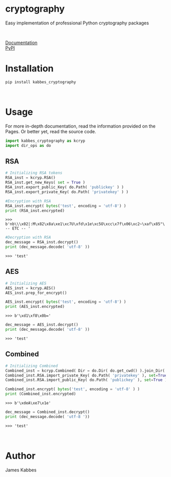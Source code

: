 # cryptography
Easy implementation of professional Python cryptography packages

<br> 

[Documentation](https://jameskabbes.github.io/cryptography)<br>
[PyPI](https://pypi.org/project/kabbes-cryptography)

# Installation
`pip install kabbes_cryptography`

<br>

# Usage
For more in-depth documentation, read the information provided on the Pages. Or better yet, read the source code.

```python
import kabbes_cryptography as kcryp
import dir_ops as do
```

## RSA

```python
# Initializing RSA tokens
RSA_inst = kcryp.RSA()
RSA_inst.get_new_Keys( set = True )
RSA_inst.export_public_Key( do.Path( 'publickey' ) )
RSA_inst.export_private_Key( do.Path( 'privatekey' ) )
```

```python
#Encryption with RSA
RSA_inst.encrypt( bytes('test', encoding = 'utf-8') )
print (RSA_inst.encrypted)
```

```
>>> b'nb\\\x02|:M\x82\x8a\xe1\xc7U\xfd\x1e\xc5O\xcc\x7f\x06\xc2~\xaf\x85"\ -- ETC -- '
```

```python
#Decryption with RSA
dec_message = RSA_inst.decrypt()
print (dec_message.decode( 'utf-8' ))
```

```
>>> 'test'
```

## AES
```python
# Initializing AES
AES_inst = kcryp.AES()
AES_inst.prep_for_encrypt()
```

```python
AES_inst.encrypt( bytes('test', encoding = 'utf-8') )
print (AES_inst.encrypted)
```
```
>>> b'\xd1\xf8\x0b='
```
```python
dec_message = AES_inst.decrypt()
print (dec_message.decode( 'utf-8' ))
```
```
>>> 'test'
```

## Combined

```python
# Initializing Combined
Combined_inst = kcryp.Combined( Dir = do.Dir( do.get_cwd() ).join_Dir( path = 'CombinedEncryption' ) )
Combined_inst.RSA.import_private_Key( do.Path( 'privatekey' ), set=True )
Combined_inst.RSA.import_public_Key( do.Path( 'publickey' ), set=True )
```

```python
Combined_inst.encrypt( bytes('test', encoding = 'utf-8' ) )
print (Combined_inst.encrypted)
```

```
>>> b'\xdeA\xe7\x1e'
```

```python
dec_message = Combined_inst.decrypt()
print (dec_message.decode( 'utf-8 '))
```

```
>>> 'test'
```

<br>

# Author
James Kabbes
